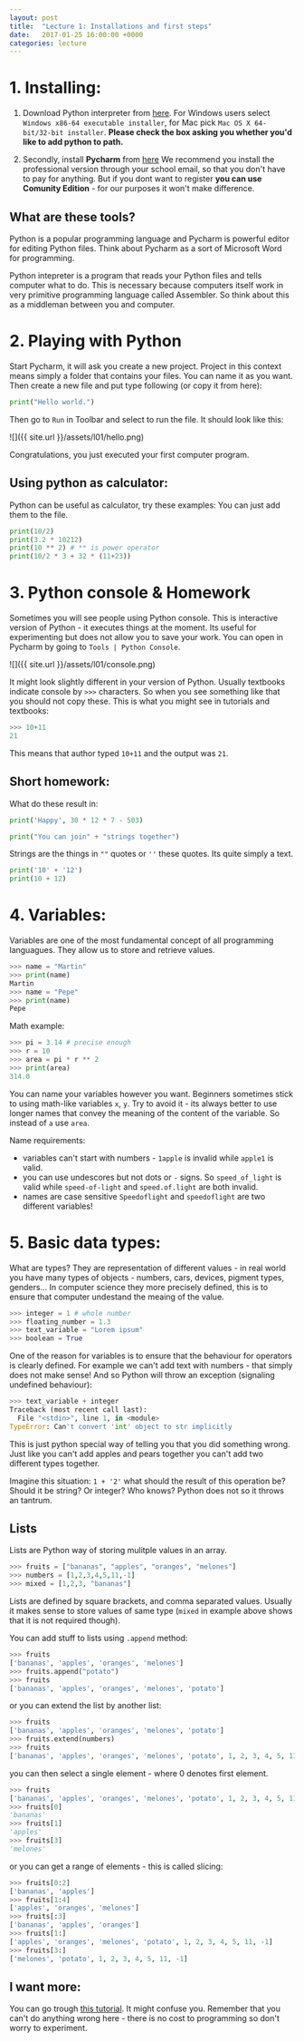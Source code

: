 ```yaml
---
layout: post
title:  "Lecture 1: Installations and first steps"
date:   2017-01-25 16:00:00 +0000
categories: lecture
---
```


# 1. Installing:

1. Download Python interpreter from [here](https://www.python.org/downloads/release/python-360/). For Windows users select ``Windows x86-64 executable installer``, for Mac pick ``Mac OS X 64-bit/32-bit installer``.
**Please check the box asking you whether you'd like to add python to path.**

2. Secondly, install **Pycharm** from [here](https://www.jetbrains.com/pycharm/download/)
We recommend you install the professional version through your school email, so that you don't have to pay for anything. But if you dont want to register **you can use Comunity Edition** - for our purposes it won't make difference. 

## What are these tools?

Python is a popular programming language and Pycharm is powerful editor for editing Python files.
Think about Pycharm as a sort of Microsoft Word for programming. 

Python intepreter is a program that reads your Python files and tells computer what to do. This is necessary because computers itself work in very primitive programming language called Assembler. So think about this as a middleman between you and computer. 

# 2. Playing with Python

Start Pycharm, it will ask you create a new project. Project in this context means simply a folder that contains your files. You can name it as you want. Then create a new file and put type following  (or copy it from here):

```python
print("Hello world.")
```
Then go to ``Run`` in Toolbar and select to run the file. It should look like this: 

![]({{ site.url }}/assets/l01/hello.png)

Congratulations, you just executed your first computer program.


## Using python as calculator:

Python can be useful as calculator, try these examples: You can just add them to the file.

```python
print(10/2)
print(3.2 * 10212)
print(10 ** 2) # ** is power operator
print(10/2 * 3 + 32 * (11+23))
```


# 3. Python console & Homework

Sometimes you will see people using Python console. This is interactive version of Python - it executes things at the moment. Its useful for experimenting but does not allow you to save your work. You can open in Pycharm by going to ``Tools | Python Console``.

![]({{ site.url }}/assets/l01/console.png)

It might look slightly different in your version of Python. Usually textbooks indicate console by ``>>>`` characters. So when you see something like that you should not copy these. This is what you might see in tutorials and textbooks:

```python
>>> 10+11
21
```

This means that author typed ``10+11`` and the output was ``21``.


## Short homework:

What do these result in:

```python
print('Happy', 30 * 12 * 7 - 503)
```

```python
print("You can join" + "strings together")
```

Strings are the things in ``""`` quotes or ``''`` these quotes. Its quite simply a text. 

```python
print('10' + '12')
print(10 + 12)
```
# 4. Variables:

Variables are one of the most fundamental concept of all programming languagues. They allow us to store and retrieve values. 


```python
>>> name = "Martin"
>>> print(name)
Martin
>>> name = "Pepe"
>>> print(name)
Pepe
```

Math example:

```python
>>> pi = 3.14 # precise enough
>>> r = 10
>>> area = pi * r ** 2
>>> print(area)
314.0
```

You can name your variables however you want. Beginners sometimes stick to using math-like variables ``x``, ``y``. Try to avoid it - its always better to use longer names that convey the meaning of the content of the variable. So instead of ``a`` use ``area``.

Name requirements:
 - variables can't start with numbers - ``1apple`` is invalid while ``apple1`` is valid. 
 - you can use undescores but not dots or ``-`` signs. So ``speed_of_light`` is valid while ``speed-of-light`` and ``speed.of.light`` are both invalid.
 - names are case sensitive ``Speedoflight`` and ``speedoflight`` are two different variables!

# 5. Basic data types:

What are types? They are representation of different values - in real world you have many types of objects - numbers, cars, devices, pigment types, genders... In computer science they more precisely defined, this is to ensure that computer undestand the meaing of the value. 

```python
>>> integer = 1 # whole number
>>> floating_number = 1.3
>>> text_variable = "Lorem ipsum"
>>> boolean = True
```

One of the reason for variables is to ensure that the behaviour for operators is clearly defined. For example we can't add text with numbers - that simply does not make sense! And so Python will throw an exception (signaling undefined behaviour):

```python
>>> text_variable + integer
Traceback (most recent call last):
  File "<stdin>", line 1, in <module>
TypeError: Can't convert 'int' object to str implicitly
```
This is just python special way of telling you that you did something wrong. Just like you can't add apples and pears together you can't add two different types together. 

Imagine this situation: ``1 + '2'`` what should the result of this operation be? Should it be string? Or integer? Who knows? Python does not so it throws an tantrum.


## Lists

Lists are Python way of storing mulitple values in an array. 

```python
>>> fruits = ["bananas", "apples", "oranges", "melones"]
>>> numbers = [1,2,3,4,5,11,-1]
>>> mixed = [1,2,3, "bananas"]
```

Lists are defined by square brackets, and comma separated values. Usually it makes sense to store values of same type (``mixed`` in example above shows that it is not required though). 

You can add stuff to lists using ``.append`` method:

```python
>>> fruits
['bananas', 'apples', 'oranges', 'melones']
>>> fruits.append("potato")
>>> fruits
['bananas', 'apples', 'oranges', 'melones', 'potato']
```

or you can extend the list by another list:

```python
>>> fruits
['bananas', 'apples', 'oranges', 'melones', 'potato']
>>> fruits.extend(numbers)
>>> fruits
['bananas', 'apples', 'oranges', 'melones', 'potato', 1, 2, 3, 4, 5, 11, -1]
```

you can then select a single element - where 0 denotes first element.

```python
>>> fruits
['bananas', 'apples', 'oranges', 'melones', 'potato', 1, 2, 3, 4, 5, 11, -1]
>>> fruits[0]
'bananas'
>>> fruits[1]
'apples'
>>> fruits[3]
'melones'
```

or you can get a range of elements - this is called slicing:

```python
>>> fruits[0:2]
['bananas', 'apples']
>>> fruits[1:4]
['apples', 'oranges', 'melones']
>>> fruits[:3]
['bananas', 'apples', 'oranges']
>>> fruits[1:]
['apples', 'oranges', 'melones', 'potato', 1, 2, 3, 4, 5, 11, -1]
>>> fruits[3:]
['melones', 'potato', 1, 2, 3, 4, 5, 11, -1]
```

## I want more:
You can go trough [this tutorial](https://docs.python.org/3/tutorial/introduction.html). It might confuse you. Remember that you can't do anything wrong here - there is no cost to programming so don't worry to experiment. 
